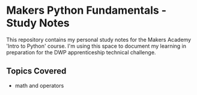 # Makers Python Fundamentals - Study Notes

This repository contains my personal study notes for the Makers Academy 'Intro to Python' course. I'm using this space to document my learning in preparation for the DWP apprenticeship technical challenge.

## Topics Covered

* math and operators
